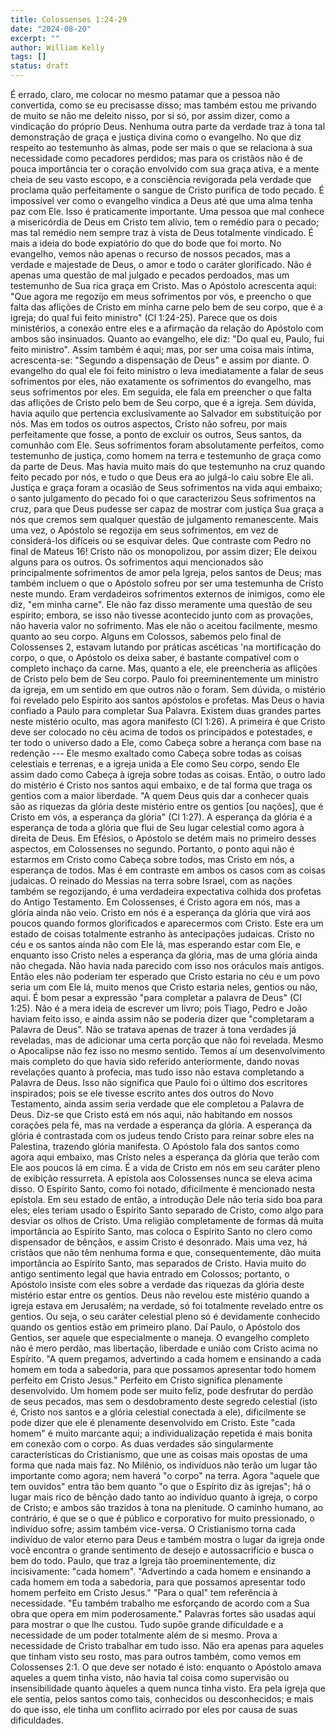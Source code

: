 ```yaml
---
title: Colossenses 1:24-29
date: "2024-08-20"
excerpt: ""
author: William Kelly
tags: []
status: draft
---
```


É errado, claro, me colocar no mesmo patamar que a pessoa não
convertida, como se eu precisasse disso; mas também estou me privando de
muito se não me deleito nisso, por si só, por assim dizer, como a
vindicação do próprio Deus. Nenhuma outra parte da verdade traz à tona
tal demonstração de graça e justiça divina como o evangelho. No que diz
respeito ao testemunho às almas, pode ser mais o que se relaciona à sua
necessidade como pecadores perdidos; mas para os cristãos não é de pouca
importância ter o coração envolvido com sua graça ativa, e a mente cheia
de seu vasto escopo, e a consciência revigorada pela verdade que
proclama quão perfeitamente o sangue de Cristo purifica de todo pecado.
É impossível ver como o evangelho vindica a Deus até que uma alma tenha
paz com Ele. Isso é praticamente importante. Uma pessoa que mal conhece
a misericórdia de Deus em Cristo tem alívio, tem o remédio para o
pecado; mas tal remédio nem sempre traz à vista de Deus totalmente
vindicado. É mais a ideia do bode expiatório do que do bode que foi
morto. No evangelho, vemos não apenas o recurso de nossos pecados, mas a
verdade e majestade de Deus, o amor e todo o caráter glorificado. Não é
apenas uma questão de mal julgado e pecados perdoados, mas um testemunho
de Sua rica graça em Cristo. Mas o Apóstolo acrescenta aqui: \"Que agora
me regozijo em meus sofrimentos por vós, e preencho o que falta das
aflições de Cristo em minha carne pelo bem de seu corpo, que é a igreja;
do qual fui feito ministro\" (Cl 1:24-25). Parece que os dois
ministérios, a conexão entre eles e a afirmação da relação do Apóstolo
com ambos são insinuados. Quanto ao evangelho, ele diz: \"Do qual eu,
Paulo, fui feito ministro\". Assim também é aqui; mas, por ser uma coisa
mais íntima, acrescenta-se: \"Segundo a dispensação de Deus\" e assim
por diante. O evangelho do qual ele foi feito ministro o leva
imediatamente a falar de seus sofrimentos por eles, não exatamente os
sofrimentos do evangelho, mas seus sofrimentos por eles. Em seguida, ele
fala em preencher o que falta das aflições de Cristo pelo bem de Seu
corpo, que é a igreja. Sem dúvida, havia aquilo que pertencia
exclusivamente ao Salvador em substituição por nós. Mas em todos os
outros aspectos, Cristo não sofreu, por mais perfeitamente que fosse, a
ponto de excluir os outros, Seus santos, da comunhão com Ele. Seus
sofrimentos foram absolutamente perfeitos, como testemunho de justiça,
como homem na terra e testemunho de graça como da parte de Deus. Mas
havia muito mais do que testemunho na cruz quando feito pecado por nós,
e tudo o que Deus era ao julgá-lo caiu sobre Ele ali. Justiça e graça
foram a ocasião de Seus sofrimentos na vida aqui embaixo; o santo
julgamento do pecado foi o que caracterizou Seus sofrimentos na cruz,
para que Deus pudesse ser capaz de mostrar com justiça Sua graça a nós
que cremos sem qualquer questão de julgamento remanescente. Mais uma
vez, o Apóstolo se regozija em seus sofrimentos, em vez de considerá-los
difíceis ou se esquivar deles. Que contraste com Pedro no final de
Mateus 16! Cristo não os monopolizou, por assim dizer; Ele deixou alguns
para os outros. Os sofrimentos aqui mencionados são principalmente
sofrimentos de amor pela Igreja, pelos santos de Deus; mas também
incluem o que o Apóstolo sofreu por ser uma testemunha de Cristo neste
mundo. Eram verdadeiros sofrimentos externos de inimigos, como ele diz,
\"em minha carne\". Ele não faz disso meramente uma questão de seu
espírito; embora, se isso não tivesse acontecido junto com as provações,
não haveria valor no sofrimento. Mas ele não o aceitou facilmente, mesmo
quanto ao seu corpo. Alguns em Colossos, sabemos pelo final de
Colossenses 2, estavam lutando por práticas ascéticas \'na mortificação
do corpo, o que, o Apóstolo os deixa saber, é bastante compatível com o
completo inchaço da carne. Mas, quanto a ele, ele preencheria as
aflições de Cristo pelo bem de Seu corpo. Paulo foi preeminentemente um
ministro da igreja, em um sentido em que outros não o foram. Sem dúvida,
o mistério foi revelado pelo Espírito aos santos apóstolos e profetas.
Mas Deus o havia confiado a Paulo para completar Sua Palavra. Existem
duas grandes partes neste mistério oculto, mas agora manifesto (Cl
1:26). A primeira é que Cristo deve ser colocado no céu acima de todos
os principados e potestades, e ter todo o universo dado a Ele, como
Cabeça sobre a herança com base na redenção --- Ele mesmo exaltado como
Cabeça sobre todas as coisas celestiais e terrenas, e a igreja unida a
Ele como Seu corpo, sendo Ele assim dado como Cabeça à igreja sobre
todas as coisas. Então, o outro lado do mistério é Cristo nos santos
aqui embaixo, e de tal forma que traga os gentios com a maior liberdade.
\"A quem Deus quis dar a conhecer quais são as riquezas da glória deste
mistério entre os gentios \[ou nações\], que é Cristo em vós, a
esperança da glória\" (Cl 1:27). A esperança da glória é a esperança de
toda a glória que flui de Seu lugar celestial como agora à direita de
Deus. Em Efésios, o Apóstolo se detém mais no primeiro desses aspectos,
em Colossenses no segundo. Portanto, o ponto aqui não é estarmos em
Cristo como Cabeça sobre todos, mas Cristo em nós, a esperança de todos.
Mas é em contraste em ambos os casos com as coisas judaicas. O reinado
do Messias na terra sobre Israel, com as nações também se regozijando, é
uma verdadeira expectativa colhida dos profetas do Antigo Testamento. Em
Colossenses, é Cristo agora em nós, mas a glória ainda não veio. Cristo
em nós é a esperança da glória que virá aos poucos quando formos
glorificados e aparecermos com Cristo. Este era um estado de coisas
totalmente estranho às antecipações judaicas. Cristo no céu e os santos
ainda não com Ele lá, mas esperando estar com Ele, e enquanto isso
Cristo neles a esperança da glória, mas de uma glória ainda não chegada.
Não havia nada parecido com isso nos oráculos mais antigos. Então eles
não poderiam ter esperado que Cristo estaria no céu e um povo seria um
com Ele lá, muito menos que Cristo estaria neles, gentios ou não, aqui.
É bom pesar a expressão \"para completar a palavra de Deus\" (Cl 1:25).
Não é a mera ideia de escrever um livro; pois Tiago, Pedro e João haviam
feito isso, e ainda assim não se poderia dizer que \"completaram a
Palavra de Deus\". Não se tratava apenas de trazer à tona verdades já
reveladas, mas de adicionar uma certa porção que não foi revelada. Mesmo
o Apocalipse não fez isso no mesmo sentido. Temos aí um desenvolvimento
mais completo do que havia sido referido anteriormente, dando novas
revelações quanto à profecia, mas tudo isso não estava completando a
Palavra de Deus. Isso não significa que Paulo foi o último dos
escritores inspirados; pois se ele tivesse escrito antes dos outros do
Novo Testamento, ainda assim seria verdade que ele completou a Palavra
de Deus. Diz-se que Cristo está em nós aqui, não habitando em nossos
corações pela fé, mas na verdade a esperança da glória. A esperança da
glória é contrastada com os judeus tendo Cristo para reinar sobre eles
na Palestina, trazendo glória manifesta. O Apóstolo fala dos santos como
agora aqui embaixo, mas Cristo neles a esperança da glória que terão com
Ele aos poucos lá em cima. É a vida de Cristo em nós em seu caráter
pleno de exibição ressurreta. A epístola aos Colossenses nunca se eleva
acima disso. O Espírito Santo, como foi notado, dificilmente é
mencionado nesta epístola. Em seu estado de então, a introdução Dele não
teria sido boa para eles; eles teriam usado o Espírito Santo separado de
Cristo, como algo para desviar os olhos de Cristo. Uma religião
completamente de formas dá muita importância ao Espírito Santo, mas
coloca o Espírito Santo no clero como dispensador de bênçãos, e assim
Cristo é desonrado. Mais uma vez, há cristãos que não têm nenhuma forma
e que, consequentemente, dão muita importância ao Espírito Santo, mas
separados de Cristo. Havia muito do antigo sentimento legal que havia
entrado em Colossos; portanto, o Apóstolo insiste com eles sobre a
verdade das riquezas da glória deste mistério estar entre os gentios.
Deus não revelou este mistério quando a igreja estava em Jerusalém; na
verdade, só foi totalmente revelado entre os gentios. Ou seja, o seu
caráter celestial pleno só é devidamente conhecido quando os gentios
estão em primeiro plano. Daí Paulo, o Apóstolo dos Gentios, ser aquele
que especialmente o maneja. O evangelho completo não é mero perdão, mas
libertação, liberdade e união com Cristo acima no Espírito. \"A quem
pregamos, advertindo a cada homem e ensinando a cada homem em toda a
sabedoria, para que possamos apresentar todo homem perfeito em Cristo
Jesus.\" Perfeito em Cristo significa plenamente desenvolvido. Um homem
pode ser muito feliz, pode desfrutar do perdão de seus pecados, mas sem
o desdobramento deste segredo celestial (isto é, Cristo nos santos e a
glória celestial conectada a ele), dificilmente se pode dizer que ele é
plenamente desenvolvido em Cristo. Este \"cada homem\" é muito marcante
aqui; a individualização repetida é mais bonita em conexão com o corpo.
As duas verdades são singularmente características do Cristianismo, que
une as coisas mais opostas de uma forma que nada mais faz. No Milênio,
os indivíduos não terão um lugar tão importante como agora; nem haverá
\"o corpo\" na terra. Agora \"aquele que tem ouvidos\" entra tão bem
quanto \"o que o Espírito diz às igrejas\"; há o lugar mais rico de
bênção dado tanto ao indivíduo quanto à igreja, o corpo de Cristo; e
ambos são trazidos à tona na plenitude. O caminho humano, ao contrário,
é que se o que é público e corporativo for muito pressionado, o
indivíduo sofre; assim também vice-versa. O Cristianismo torna cada
indivíduo de valor eterno para Deus e também mostra o lugar da igreja
onde você encontra o grande sentimento de desejo e autossacrifício e
busca o bem do todo. Paulo, que traz a Igreja tão proeminentemente, diz
incisivamente: \"cada homem\". \"Advertindo a cada homem e ensinando a
cada homem em toda a sabedoria, para que possamos apresentar todo homem
perfeito em Cristo Jesus.\" \"Para o qual\" tem referência à
necessidade. \"Eu também trabalho me esforçando de acordo com a Sua obra
que opera em mim poderosamente.\" Palavras fortes são usadas aqui para
mostrar o que lhe custou. Tudo supõe grande dificuldade e a necessidade
de um poder totalmente além de si mesmo. Prova a necessidade de Cristo
trabalhar em tudo isso. Não era apenas para aqueles que tinham visto seu
rosto, mas para outros também, como vemos em Colossenses 2:1. O que deve
ser notado é isto: enquanto o Apóstolo amava aqueles a quem tinha visto,
não havia tal coisa como supervisão ou insensibilidade quanto àqueles a
quem nunca tinha visto. Era pela igreja que ele sentia, pelos santos
como tais, conhecidos ou desconhecidos; e mais do que isso, ele tinha um
conflito acirrado por eles por causa de suas dificuldades.
